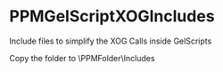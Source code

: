 # PPMGelScriptXOGIncludes
Include files to simplify the XOG Calls inside GelScripts

Copy the folder to \PPMFolder\Includes
